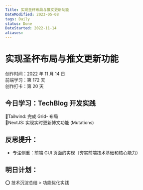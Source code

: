 ```yaml
---
Title: 实现圣杯布局与推文更新功能
DateModified: 2023-05-08
tags: Daily
status: Done
DateStarted: 2022-11-14
aliases:
---
```


# 实现圣杯布局与推文更新功能

创作时间：2022 年 11 月 14 日  
前端学习：第 172 天  
创作打卡：第 20 天

## 今日学习：TechBlog 开发实践

🫰Tailwind: 完成 Grid- 布局  
🫰NextJS: 实现实时更新博文功能 (Mutations)

## 反思提升：

- 专注侧重：前端 GUI 页面的实现（夯实前端技术基础和核心能力）

## 明日计划：

⭕ 技术沉淀总结 > 功能优化实践
